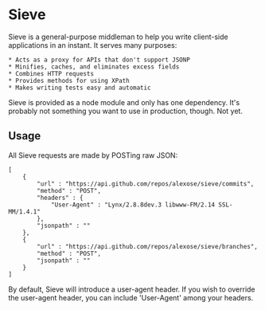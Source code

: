 Sieve
=====

Sieve is a general-purpose middleman to help you write client-side applications in an instant.  It serves many purposes:

	* Acts as a proxy for APIs that don't support JSONP
	* Minifies, caches, and eliminates excess fields
	* Combines HTTP requests
	* Provides methods for using XPath
	* Makes writing tests easy and automatic

Sieve is provided as a node module and only has one dependency.  It's probably not something you want to use in production, though.  Not yet.

Usage
-----

All Sieve requests are made by POSTing raw JSON:

	[
		{
			"url" : "https://api.github.com/repos/alexose/sieve/commits",
			"method" : "POST",
			"headers" : {
				"User-Agent" : "Lynx/2.8.8dev.3 libwww-FM/2.14 SSL-MM/1.4.1"
			},
			"jsonpath" : ""
		},
		{
			"url" : "https://api.github.com/repos/alexose/sieve/branches",
			"method" : "POST",
			"jsonpath" : ""
		}
	]

By default, Sieve will introduce a user-agent header.  If you wish to override the user-agent header, you can include 'User-Agent' among your headers.
